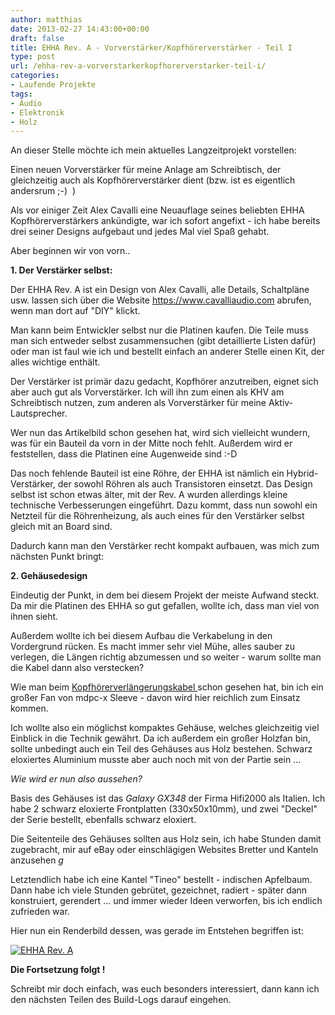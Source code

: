 ```yaml
---
author: matthias
date: 2013-02-27 14:43:00+00:00
draft: false
title: EHHA Rev. A - Vorverstärker/Kopfhörerverstärker - Teil I
type: post
url: /ehha-rev-a-vorverstarkerkopfhorerverstarker-teil-i/
categories:
- Laufende Projekte
tags:
- Audio
- Elektronik
- Holz
---
```


An dieser Stelle möchte ich mein aktuelles Langzeitprojekt vorstellen:


Einen neuen Vorverstärker für meine Anlage am Schreibtisch, der gleichzeitig auch als Kopfhörerverstärker dient (bzw. ist es eigentlich andersrum ;-)  )

Als vor einiger Zeit Alex Cavalli eine Neuauflage seines beliebten EHHA Kopfhörerverstärkers ankündigte, war ich sofort angefixt - ich habe bereits drei seiner Designs aufgebaut und jedes Mal viel Spaß gehabt.

Aber beginnen wir von vorn..

<!-- more -->

**1. Der Verstärker selbst:**

Der EHHA Rev. A ist ein Design von Alex Cavalli, alle Details, Schaltpläne usw. lassen sich über die Website https://www.cavalliaudio.com abrufen, wenn man dort auf "DIY" klickt.

Man kann beim Entwickler selbst nur die Platinen kaufen. Die Teile muss man sich entweder selbst zusammensuchen (gibt detaillierte Listen dafür) oder man ist faul wie ich und bestellt einfach an anderer Stelle einen Kit, der alles wichtige enthält.

Der Verstärker ist primär dazu gedacht, Kopfhörer anzutreiben, eignet sich aber auch gut als Vorverstärker. Ich will ihn zum einen als KHV am Schreibtisch nutzen, zum anderen als Vorverstärker für meine Aktiv-Lautsprecher.

Wer nun das Artikelbild schon gesehen hat, wird sich vielleicht wundern, was für ein Bauteil da vorn in der Mitte noch fehlt. Außerdem wird er feststellen, dass die Platinen eine Augenweide sind :-D

Das noch fehlende Bauteil ist eine Röhre, der EHHA ist nämlich ein Hybrid-Verstärker, der sowohl Röhren als auch Transistoren einsetzt. Das Design selbst ist schon etwas älter, mit der Rev. A wurden allerdings kleine technische Verbesserungen eingeführt.
Dazu kommt, dass nun sowohl ein Netzteil für die Röhrenheizung, als auch eines für den Verstärker selbst gleich mit an Board sind.

Dadurch kann man den Verstärker recht kompakt aufbauen,
was mich zum nächsten Punkt bringt:

**2. Gehäusedesign**

Eindeutig der Punkt, in dem bei diesem Projekt der meiste Aufwand steckt.
Da mir die Platinen des EHHA so gut gefallen, wollte ich, dass man viel von ihnen sieht.

Außerdem wollte ich bei diesem Aufbau die Verkabelung in den Vordergrund rücken. Es macht immer sehr viel Mühe, alles sauber zu verlegen, die Längen richtig abzumessen und so weiter - warum sollte man die Kabel dann also verstecken?

Wie man beim [Kopfhörerverlängerungskabel ](/ein-kopfhorerverlangerungskabel/)schon gesehen hat, bin ich ein großer Fan von mdpc-x Sleeve - davon wird hier reichlich zum Einsatz kommen.

Ich wollte also ein möglichst kompaktes Gehäuse, welches gleichzeitig viel Einblick in die Technik gewährt. Da ich außerdem ein großer Holzfan bin, sollte unbedingt auch ein Teil des Gehäuses aus Holz bestehen. Schwarz eloxiertes Aluminium musste aber auch noch mit von der Partie sein ...

_Wie wird er nun also aussehen?_

Basis des Gehäuses ist das _Galaxy GX348_ der Firma Hifi2000 als Italien.
Ich habe 2 schwarz eloxierte Frontplatten (330x50x10mm), und zwei "Deckel"
der Serie bestellt, ebenfalls schwarz eloxiert.

Die Seitenteile des Gehäuses sollten aus Holz sein, ich habe Stunden damit zugebracht, mir auf eBay oder einschlägigen Websites Bretter und Kanteln anzusehen *g*

Letztendlich habe ich eine Kantel "Tineo" bestellt - indischen Apfelbaum.
Dann habe ich viele Stunden gebrütet, gezeichnet, radiert - später dann konstruiert, gerendert ... und immer wieder Ideen verworfen, bis ich endlich zufrieden war.

Hier nun ein Renderbild dessen, was gerade im Entstehen begriffen ist:

[![EHHA Rev. A](/wp-content/uploads/2013/02/1.0-1080-300x168.jpg)
](/wp-content/uploads/2013/02/1.0-1080.jpg)

**Die Fortsetzung folgt !**

Schreibt mir doch einfach, was euch besonders interessiert, dann kann ich den nächsten Teilen des Build-Logs darauf eingehen.
